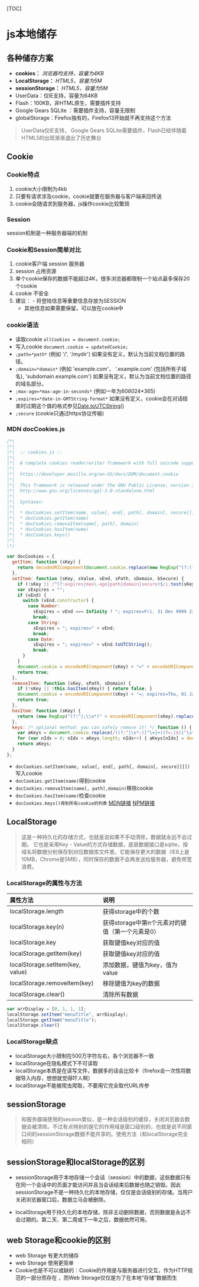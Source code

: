 [TOC]
# js本地储存

## 各种储存方案

- **cookies：** *浏览器均支持，容量为4KB*
- **LocalStorage：** *HTML5，容量为5M*
- **sessionStorage：** *HTML5，容量为5M*
- UserData：仅IE支持，容量为64KB
- Flash：100KB，非HTML原生，需要插件支持
- Google Gears SQLite ：需要插件支持，容量无限制
- globalStorage：Firefox独有的，Firefox13开始就不再支持这个方法

> UserData仅IE支持， Google Gears SQLite需要插件，Flash已经伴随着HTML5的出现渐渐退出了历史舞台

## Cookie

### Cookie特点

1. cookie大小限制为4kb
2. 只要有请求涉及cookie，cookie就要在服务器与客户端来回传送
3. cookie会随请求到服务器，js操作cookie比较繁琐

### Session

session机制是一种服务器端的机制

### Cookie和Session简单对比

1. cookie客户端 session 服务器
2. session 占用资源
3. 单个cookie保存的数据不能超过4K，很多浏览器都限制一个站点最多保存20个cookie
4. cookie 不安全
5. 建议： - 将登陆信息等重要信息存放为SESSION
   - 其他信息如果需要保留，可以放在cookie中

### cookie语法
- 读取cookie `allCookies = document.cookie;`
- 写入cookie `document.cookie = updatedCookie;`
- `;path=*path*` (例如 '/', '/mydir') 如果没有定义，默认为当前文档位置的路径。
- `;domain=*domain*` (例如 'example.com'， '.example.com' (包括所有子域名), 'subdomain.example.com') 如果没有定义，默认为当前文档位置的路径的域名部分。
- `;max-age=*max-age-in-seconds*` (例如一年为60*60*24*365)
- `;expires=*date-in-GMTString-format*` 如果没有定义，cookie会在对话结束时过期这个值的格式参见[Date.toUTCString()](https://developer.mozilla.org/en-US/docs/JavaScript/Reference/Global_Objects/Date/toUTCString) 
- `;secure` (cookie只通过https协议传输)

### MDN docCookies.js

```javascript
/*\
|*|
|*|  :: cookies.js ::
|*|
|*|  A complete cookies reader/writer framework with full unicode support.
|*|
|*|  https://developer.mozilla.org/en-US/docs/DOM/document.cookie
|*|
|*|  This framework is released under the GNU Public License, version 3 or later.
|*|  http://www.gnu.org/licenses/gpl-3.0-standalone.html
|*|
|*|  Syntaxes:
|*|
|*|  * docCookies.setItem(name, value[, end[, path[, domain[, secure]]]])
|*|  * docCookies.getItem(name)
|*|  * docCookies.removeItem(name[, path], domain)
|*|  * docCookies.hasItem(name)
|*|  * docCookies.keys()
|*|
\*/

var docCookies = {
  getItem: function (sKey) {
    return decodeURIComponent(document.cookie.replace(new RegExp("(?:(?:^|.*;)\\s*" + encodeURIComponent(sKey).replace(/[\-\.\+\*]/g, "\\$&") + "\\s*\\=\\s*([^;]*).*$)|^.*$"), "$1")) || null;
  },
  setItem: function (sKey, sValue, vEnd, sPath, sDomain, bSecure) {
    if (!sKey || /^(?:expires|max\-age|path|domain|secure)$/i.test(sKey)) { return false; }
    var sExpires = "";
    if (vEnd) {
      switch (vEnd.constructor) {
        case Number:
          sExpires = vEnd === Infinity ? "; expires=Fri, 31 Dec 9999 23:59:59 GMT" : "; max-age=" + vEnd;
          break;
        case String:
          sExpires = "; expires=" + vEnd;
          break;
        case Date:
          sExpires = "; expires=" + vEnd.toUTCString();
          break;
      }
    }
    document.cookie = encodeURIComponent(sKey) + "=" + encodeURIComponent(sValue) + sExpires + (sDomain ? "; domain=" + sDomain : "") + (sPath ? "; path=" + sPath : "") + (bSecure ? "; secure" : "");
    return true;
  },
  removeItem: function (sKey, sPath, sDomain) {
    if (!sKey || !this.hasItem(sKey)) { return false; }
    document.cookie = encodeURIComponent(sKey) + "=; expires=Thu, 01 Jan 1970 00:00:00 GMT" + ( sDomain ? "; domain=" + sDomain : "") + ( sPath ? "; path=" + sPath : "");
    return true;
  },
  hasItem: function (sKey) {
    return (new RegExp("(?:^|;\\s*)" + encodeURIComponent(sKey).replace(/[\-\.\+\*]/g, "\\$&") + "\\s*\\=")).test(document.cookie);
  },
  keys: /* optional method: you can safely remove it! */ function () {
    var aKeys = document.cookie.replace(/((?:^|\s*;)[^\=]+)(?=;|$)|^\s*|\s*(?:\=[^;]*)?(?:\1|$)/g, "").split(/\s*(?:\=[^;]*)?;\s*/);
    for (var nIdx = 0; nIdx < aKeys.length; nIdx++) { aKeys[nIdx] = decodeURIComponent(aKeys[nIdx]); }
    return aKeys;
  }
};
```
- `docCookies.setItem(name, value[, end[, path[, domain[, secure]]]])`写入cookie
- `docCookies.getItem(name)`得到cookie
- `docCookies.removeItem(name[, path],domain)`移除cookie
- `docCookies.hasItem(name)`检查cookie
- `docCookies.keys()得到所有cookie的列表`
  [MDN链接](https://developer.mozilla.org/zh-CN/docs/Web/API/Document/cookie) [NPM链接](https://www.npmjs.com/package/doc-cookies)


## LocalStorage
> 这是一种持久化的存储方式，也就是说如果不手动清除，数据就永远不会过期。
> 它也是采用Key - Value的方式存储数据，底层数据接口是sqlite，按域名将数据分别保存到对应数据库文件里。它能保存更大的数据（IE8上是10MB，Chrome是5MB），同时保存的数据不会再发送给服务器，避免带宽浪费。

### LocalStorage的属性与方法
| 属性方法                             | 说明                           |
| :------------------------------- | :--------------------------- |
| localStorage.length              | 获得storage中的个数                |
| localStorage.key(n)              | 获得storage中第n个元素对的键值（第一个元素是0） |
| localStorage.key                 | 获取键值key对应的值                  |
| localStorage.getItem(key)        | 获取键值key对应的值                  |
| localStorage.setItem(key, value) | 添加数据，键值为key，值为value          |
| localStorage.removeItem(key)     | 移除键值为key的数据                  |
| localStorage.clear()             | 清除所有数据                       |

```javascript
var arrDisplay = [0, 1, 1, 1];
localStorage.setItem("menuTitle", arrDisplay);
localStorage.getItem("menuTitle");
localStorage.clear()
```

### LocalStorage缺点

- localStorage大小限制在500万字符左右，各个浏览器不一致
- localStorage在隐私模式下不可读取
- localStorage本质是在读写文件，数据多的话会比较卡（firefox会一次性将数据导入内存，想想就觉得吓人啊）
- localStorage不能被爬虫爬取，不要用它完全取代URL传参

## sessionStorage
> 和服务器端使用的session类似，是一种会话级别的缓存，关闭浏览器会数据会被清除。不过有点特别的是它的作用域是窗口级别的，也就是说不同窗口间的sessionStorage数据不能共享的。使用方法（和localStorage完全相同）

## sessionStorage和localStorage的区别
- sessionStorage用于本地存储一个会话（session）中的数据，这些数据只有在同一个会话中的页面才能访问并且当会话结束后数据也随之销毁。因此sessionStorage不是一种持久化的本地存储，仅仅是会话级别的存储。当用户关闭浏览器窗口后，数据立马会被删除。

- localStorage用于持久化的本地存储，除非主动删除数据，否则数据是永远不会过期的。第二天、第二周或下一年之后，数据依然可用。

## web Storage和cookie的区别
- web Storage 有更大的储存
- web Storage 使用更简单
- Cookie也是不可以或缺的：Cookie的作用是与服务器进行交互，作为HTTP规范的一部分而存在 ，而Web Storage仅仅是为了在本地“存储”数据而生
